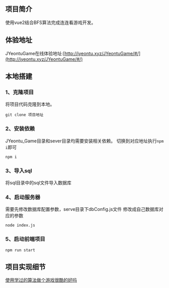 ## 项目简介
使用vue2结合BFS算法完成连连看游戏开发。
## 体验地址
JYeontuGame在线体验地址:[http://jyeontu.xyz/JYeontuGame/#/](http://jyeontu.xyz/JYeontuGame/#/)
## 本地搭建
### 1、克隆项目
将项目代码克隆到本地。
```shell
git clone 项目地址
```
### 2、安装依赖
JYeontu_Game目录和sever目录均需要安装相关依赖。
切换到对应地址执行`npm i`即可
```shell
npm i
```
### 3、导入sql
将sql目录中的sql文件导入数据库
### 4、启动服务器
需要先修改数据库配置参数，serve目录下dbConfig.js文件
修改成自己数据库对应的参数
```shell
node index.js
```
### 5、启动前端项目
```shell
npm run start
```
## 项目实现细节
[使用学过的算法做个游戏很酷的好吗](https://juejin.cn/post/7085933111308976158/)